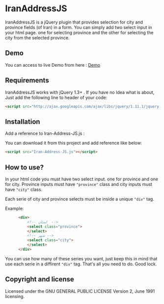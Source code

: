 # IranAddressJS
IranAddressJS is a jQuery plugin that provides selection for city and province fields (of Iran) in a form. You can simply add two select input in your html page. one for selecting province and the other for selecting the city from the selected province.

## Demo
You can access to live Demo from here : [Demo](http://jsfiddle.net/hosseinRashno/8z8Lo5oL/4/)

## Requirements

IranAddressJS works with jQuery 1.3+ . If you have no Idea what is about, Just add the following line to header of your code:

```html
<script src="http://ajax.googleapis.com/ajax/libs/jquery/1.11.1/jquery.min.js"></script>
```

## Installation

Add a reference to Iran-Address-JS.js :

  You can download it from this project and add reference like below:

```html
<script src="Iran-Address-JS.js"></script>
```

## How to use?

In your html code you must have two select input. one for province and one for city. Province inputs must have ```"province"``` class and city inputs must have ```"city"``` class.
  
Each serie of city and province selects must be inside a unique ```"div"``` tag.
  
Example:
  
  ```html
        <div>
            <!-- استان  -->
            <select class="province">
            </select>
            <!-- شهر -->
            <select class="city">
            </select>
        </div>
```

You can use how many of these series you want, just keep this in mind that use each serie in a diffirent ```"div"``` tag. That's all you need to do. Good lock.

## Copyright and license

Licensed under the GNU GENERAL PUBLIC LICENSE Version 2, June 1991 licensing.
